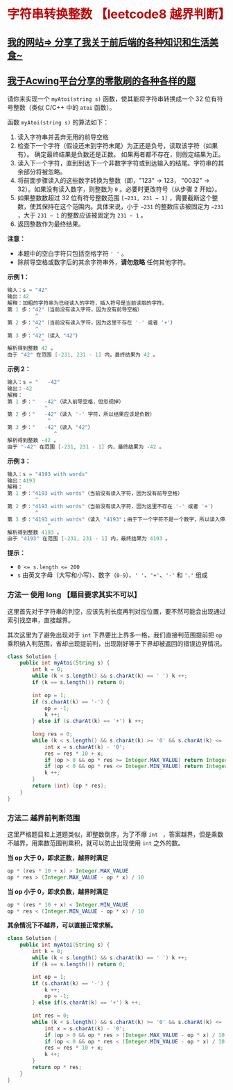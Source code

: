 # <font color='bb000'>字符串转换整数 【leetcode8 越界判断】</font>

## [我的网站=> 分享了我关于前后端的各种知识和生活美食~](https://www.fanxy.cloud)

## [我于Acwing平台分享的零散刷的各种各样的题](https://www.acwing.com/blog/content/33005/) 

请你来实现一个 `myAtoi(string s)` 函数，使其能将字符串转换成一个 32 位有符号整数（类似 C/C++ 中的 `atoi` 函数）。

函数 `myAtoi(string s)` 的算法如下：

1. 读入字符串并丢弃无用的前导空格
2. 检查下一个字符（假设还未到字符末尾）为正还是负号，读取该字符（如果有）。 确定最终结果是负数还是正数。 如果两者都不存在，则假定结果为正。
3. 读入下一个字符，直到到达下一个非数字字符或到达输入的结尾。字符串的其余部分将被忽略。
4. 将前面步骤读入的这些数字转换为整数（即，"123" -> 123， "0032" -> 32）。如果没有读入数字，则整数为 `0` 。必要时更改符号（从步骤 2 开始）。
5. 如果整数数超过 32 位有符号整数范围 `[−231, 231 − 1]` ，需要截断这个整数，使其保持在这个范围内。具体来说，小于 `−231` 的整数应该被固定为 `−231` ，大于 `231 − 1` 的整数应该被固定为 `231 − 1` 。
6. 返回整数作为最终结果。

**注意：**

- 本题中的空白字符只包括空格字符 `' '` 。
- 除前导空格或数字后的其余字符串外，**请勿忽略** 任何其他字符。

 

**示例 1：**

```java
输入：s = "42"
输出：42
解释：加粗的字符串为已经读入的字符，插入符号是当前读取的字符。
第 1 步："42"（当前没有读入字符，因为没有前导空格）
         ^
第 2 步："42"（当前没有读入字符，因为这里不存在 '-' 或者 '+'）
         ^
第 3 步："42"（读入 "42"）
           ^
解析得到整数 42 。
由于 "42" 在范围 [-231, 231 - 1] 内，最终结果为 42 。
```

**示例 2：**

```java
输入：s = "   -42"
输出：-42
解释：
第 1 步："   -42"（读入前导空格，但忽视掉）
            ^
第 2 步："   -42"（读入 '-' 字符，所以结果应该是负数）
             ^
第 3 步："   -42"（读入 "42"）
               ^
解析得到整数 -42 。
由于 "-42" 在范围 [-231, 231 - 1] 内，最终结果为 -42 。
```

**示例 3：**

```java
输入：s = "4193 with words"
输出：4193
解释：
第 1 步："4193 with words"（当前没有读入字符，因为没有前导空格）
         ^
第 2 步："4193 with words"（当前没有读入字符，因为这里不存在 '-' 或者 '+'）
         ^
第 3 步："4193 with words"（读入 "4193"；由于下一个字符不是一个数字，所以读入停止）
             ^
解析得到整数 4193 。
由于 "4193" 在范围 [-231, 231 - 1] 内，最终结果为 4193 。
```

 

**提示：**

- `0 <= s.length <= 200`
- `s` 由英文字母（大写和小写）、数字（`0-9`）、`' '`、`'+'`、`'-'` 和 `'.'` 组成



### 方法一 使用 long 【题目要求其实不可以】

这里首先对于字符串的判空，应该先判长度再判对应位置，要不然可能会出现通过索引找空串，直接越界。

其次这里为了避免出现对于 `int` 下界要比上界多一格，我们直接判范围提前把 `op` 乘积纳入判范围，省却出现提前判，出现刚好等于下界却被返回的错误边界情况。

```java
class Solution {
    public int myAtoi(String s) {
        int k = 0;
        while (k < s.length() && s.charAt(k) == ' ') k ++;
        if (k == s.length()) return 0;
        
        int op = 1;
        if (s.charAt(k) == '-') {
            op = -1;
            k ++;
        } else if (s.charAt(k) == '+') k ++;
        
        long res = 0;
        while (k < s.length() && s.charAt(k) >= '0' && s.charAt(k) <= '9') {
            int x = s.charAt(k) - '0';
            res = res * 10 + x;
            if (op > 0 && op * res >= Integer.MAX_VALUE) return Integer.MAX_VALUE;
            if (op < 0 && op * res <= Integer.MIN_VALUE) return Integer.MIN_VALUE;
            k ++;
        }
        return (int) (op * res);
    }
}
```

### 方法二 越界前判断范围

这里严格题目和上道题类似，即整数倒序，为了不爆 `int ` ，答案越界，但是乘数不越界，用乘数范围判乘积，就可以防止出现使用 `int` 之外的数。

**当 op 大于 0，即求正数，越界时满足**

```java
op * (res * 10 + x) > Integer.MAX_VALUE 
op * res > (Integer.MAX_VALUE - op * x) / 10     
```

**当 op 小于 0，即求负数，越界时满足**

```java
op * (res * 10 + x) < Integer.MIN_VALUE
op * res < (Integer.MIN_VALUE - op * x) / 10    
```

**其余情况下不越界，可以直接正常求解。**

```java
class Solution {
    public int myAtoi(String s) {
        int k = 0;
        while (k < s.length() && s.charAt(k) == ' ') k ++;
        if (k == s.length()) return 0;

        int op = 1;
        if (s.charAt(k) == '-') {
            k ++;
            op = -1;
        } else if(s.charAt(k) == '+') k ++;
        
        int res = 0;
        while (k < s.length() && s.charAt(k) >= '0' && s.charAt(k) <= '9') {
            int x = s.charAt(k) - '0';
            if (op > 0 && op * res > (Integer.MAX_VALUE - op * x) / 10) return Integer.MAX_VALUE;
            if (op < 0 && op * res < (Integer.MIN_VALUE - op * x) / 10) return Integer.MIN_VALUE;
            res = res * 10 + x;
            k ++;
        }
        return op * res;
    }
}
```

